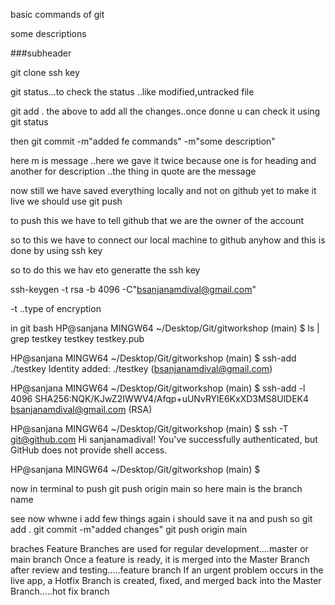 basic commands of git 

some descriptions

###subheader

git clone ssh key 

git status...to check the status ..like modified,untracked file

git add .
the above to add all the changes..once donne u can check it using 
git status 

then
git commit -m"added fe commands" -m"some description"

here m is message ..here we gave it twice because one is for heading and another for description ..the thing in quote are the message 

now still we have saved everything locally and not on github yet to make it live we should use git push

to push this we have to tell github that we are the owner of the account 

so to this we have to connect our local machine to github anyhow and this is done by using ssh key

so to do this we hav eto generatte the ssh key 

ssh-keygen -t rsa -b 4096 -C"bsanjanamdival@gmail.com"

-t ..type of encryption

in git bash 
HP@sanjana MINGW64 ~/Desktop/Git/gitworkshop (main)
$ ls | grep testkey
testkey
testkey.pub

HP@sanjana MINGW64 ~/Desktop/Git/gitworkshop (main)
$ ssh-add ./testkey
Identity added: ./testkey (bsanjanamdival@gmail.com)

HP@sanjana MINGW64 ~/Desktop/Git/gitworkshop (main)
$ ssh-add -l
4096 SHA256:NQK/KJwZ2IWWV4/Afqp+uUNvRYlE6KxXD3MS8UlDEK4 bsanjanamdival@gmail.com (RSA)

HP@sanjana MINGW64 ~/Desktop/Git/gitworkshop (main)
$ ssh -T git@github.com
Hi sanjanamadival! You've successfully authenticated, but GitHub does not provide shell access.

HP@sanjana MINGW64 ~/Desktop/Git/gitworkshop (main)
$


now in terminal to push 
git push origin main
so here main is the branch name

see now whwne i add few things again i should save it na and push so 
git add .
git commit -m"added changes"
git push origin main


braches
Feature Branches are used for regular development....master or main branch
Once a feature is ready, it is merged into the Master Branch after review and testing.....feature branch
If an urgent problem occurs in the live app, a Hotfix Branch is created, fixed, and merged back into the Master Branch.....hot fix branch

